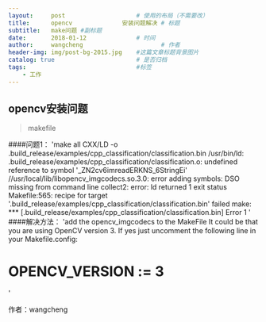 ```yaml
---
layout:     post                    # 使用的布局（不需要改）
title:      opencv              安装问题解决 # 标题 
subtitle:   make问题 #副标题
date:       2018-01-12              # 时间
author:     wangcheng                      # 作者
header-img: img/post-bg-2015.jpg    #这篇文章标题背景图片
catalog: true                       # 是否归档
tags:                               #标签
    - 工作
---
```


## opencv安装问题
>makefile

####问题1：
'make all
CXX/LD -o .build_release/examples/cpp_classification/classification.bin
/usr/bin/ld: .build_release/examples/cpp_classification/classification.o: undefined reference to symbol '_ZN2cv6imreadERKNS_6StringEi'
//usr/local/lib/libopencv_imgcodecs.so.3.0: error adding symbols: DSO missing from command line
collect2: error: ld returned 1 exit status
Makefile:565: recipe for target '.build_release/examples/cpp_classification/classification.bin' failed
make: *** [.build_release/examples/cpp_classification/classification.bin] Error 1
'  
####解决方法：
'add the opencv_imgcodecs to the MakeFile
It could be that you are using OpenCV version 3. If yes just uncomment the following line in your Makefile.config:
# OPENCV_VERSION := 3
'

作者：wangcheng
